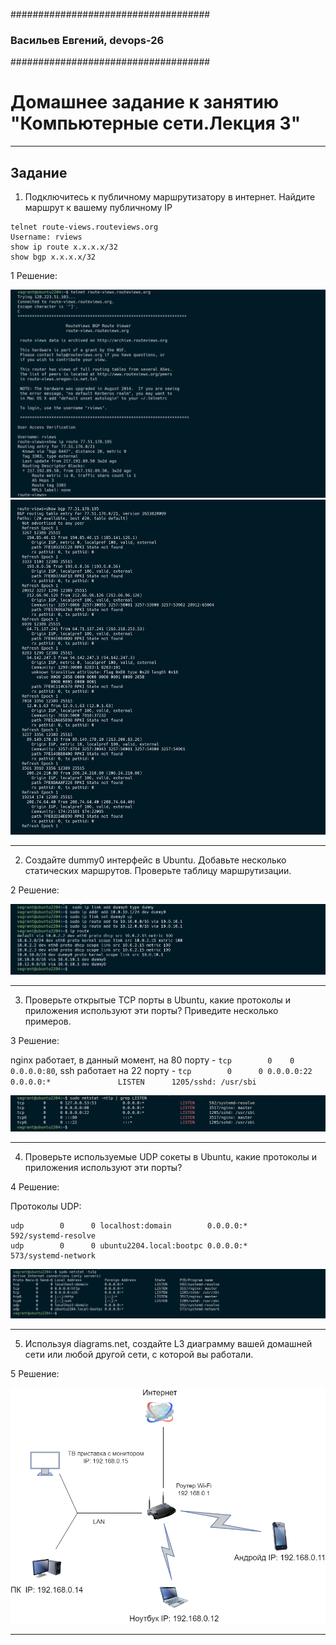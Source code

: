 ####################################
### Васильев Евгений,  devops-26
####################################


# Домашнее задание к занятию "Компьютерные сети.Лекция 3"



------

## Задание

1. Подключитесь к публичному маршрутизатору в интернет. Найдите маршрут к вашему публичному IP
```
telnet route-views.routeviews.org
Username: rviews
show ip route x.x.x.x/32
show bgp x.x.x.x/32
```
1 Решение:

![Текст с описанием картинки](./old-tasks/img/networks3/1a.png)
![Текст с описанием картинки](./old-tasks/img/networks3/1b.png)

---

2. Создайте dummy0 интерфейс в Ubuntu. Добавьте несколько статических маршрутов. Проверьте таблицу маршрутизации.

2 Решение:

![Текст с описанием картинки](./old-tasks/img/networks3/2.png)


---

3. Проверьте открытые TCP порты в Ubuntu, какие протоколы и приложения используют эти порты? Приведите несколько примеров.

3 Решение:

nginx работает, в данный момент, на 80 порту - `tcp        0    0 0.0.0.0:80`, 
ssh работает на 22 порту - `tcp        0      0 0.0.0.0:22              0.0.0.0:*               LISTEN      1205/sshd: /usr/sbi`

![Текст с описанием картинки](./old-tasks/img/networks3/3.png)

---

4. Проверьте используемые UDP сокеты в Ubuntu, какие протоколы и приложения используют эти порты?

4 Решение:

Протоколы UDP:

```
udp        0      0 localhost:domain        0.0.0.0:*                           592/systemd-resolve
udp        0      0 ubuntu2204.local:bootpc 0.0.0.0:*                           573/systemd-network
```

![Текст с описанием картинки](./old-tasks/img/networks3/4.png)

---


5. Используя diagrams.net, создайте L3 диаграмму вашей домашней сети или любой другой сети, с которой вы работали.

5 Решение:

![Текст с описанием картинки](./old-tasks/img/networks3/5.png)

-----

